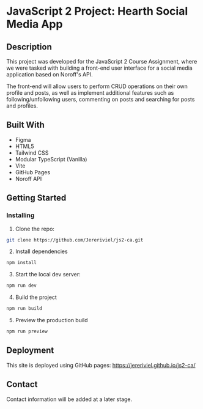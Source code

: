 # JavaScript 2 Project: Hearth Social Media App

## Description

This project was developed for the JavaScript 2 Course Assignment, where we were tasked with building a front-end user interface for a social media application based on Noroff's API.

The front-end will allow users to perform CRUD operations on their own profile and posts, as well as implement additional features such as following/unfollowing users, commenting on posts and searching for posts and profiles.

## Built With

- Figma
- HTML5
- Tailwind CSS
- Modular TypeScript (Vanilla)
- Vite
- GitHub Pages
- Noroff API

## Getting Started

### Installing

1. Clone the repo:

```bash
git clone https://github.com/Jereriviel/js2-ca.git
```

2. Install dependencies

```bash
npm install
```

3. Start the local dev server:

```bash
npm run dev
```

4. Build the project

```bash
npm run build
```

5. Preview the production build

```bash
npm run preview
```

## Deployment

This site is deployed using GitHub pages: https://jereriviel.github.io/js2-ca/

## Contact

Contact information will be added at a later stage.
